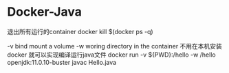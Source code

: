 # Docker-Java

退出所有运行的container
docker kill $(docker ps -q)

-v bind mount a volume -w woring directory in the container
不用在本机安装docker 就可以实现编译运行java文件
docker run -v ${PWD}:/hello -w /hello openjdk:11.0.10-buster javac Hello.java

